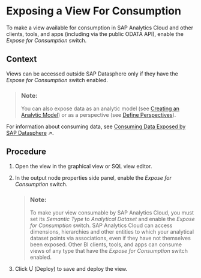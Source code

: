 <!-- loio40ec77ec24f244279a81448969a7e769 -->

<link rel="stylesheet" type="text/css" href="../css/sap-icons.css"/>

# Exposing a View For Consumption

To make a view available for consumption in SAP Analytics Cloud and other clients, tools, and apps \(including via the public ODATA API\), enable the *Expose for Consumption* switch.



## Context

Views can be accessed outside SAP Datasphere only if they have the *Expose for Consumption* switch enabled.

> ### Note:  
> You can also expose data as an analytic model \(see [Creating an Analytic Model](creating-an-analytic-model-e5fbe9e.md)\) or as a perspective \(see [Define Perspectives](../Buisiness-Builder/define-perspectives-ce26fd3.md)\).

For information about consuming data, see [Consuming Data Exposed by SAP Datasphere](https://help.sap.com/viewer/43509d67b8b84e66a30851e832f66911/cloud/en-US/d7d56284bb5148c887ac4054689bfbca.html "All users of SAP Datasphere with any of the standard roles can consume data exposed by spaces of which they are a member. If a user does not need to access SAP Datasphere itself, and only wants to consume data exposed by it, they should be granted the DW Consumer role.") :arrow_upper_right:.



<a name="loio40ec77ec24f244279a81448969a7e769__steps_qfj_h5c_2sb"/>

## Procedure

1.  Open the view in the graphical view or SQL view editor.

2.  In the output node properties side panel, enable the *Expose for Consumption* switch.

    > ### Note:  
    > To make your view consumable by SAP Analytics Cloud, you must set its *Semantic Type* to *Analytical Dataset* and enable the *Expose for Consumption* switch. SAP Analytics Cloud can access dimensions, hierarchies and other entities to which your analytical dataset points via associations, even if they have not themselves been exposed. Other BI clients, tools, and apps can consume views of any type that have the *Expose for Consumption* switch enabled.

3.  Click <span class="SAP-icons"></span> \(Deploy\) to save and deploy the view.



